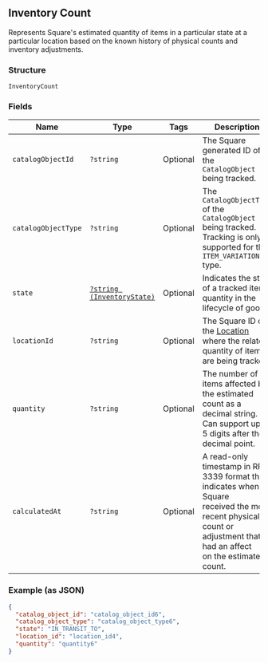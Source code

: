 ## Inventory Count

Represents Square's estimated quantity of items in a particular state at a
particular location based on the known history of physical counts and
inventory adjustments.

### Structure

`InventoryCount`

### Fields

| Name | Type | Tags | Description | Getter | Setter |
|  --- | --- | --- | --- | --- | --- |
| `catalogObjectId` | `?string` | Optional | The Square generated ID of the<br>`CatalogObject` being tracked. | getCatalogObjectId(): ?string | setCatalogObjectId(?string catalogObjectId): void |
| `catalogObjectType` | `?string` | Optional | The `CatalogObjectType` of the<br>`CatalogObject` being tracked. Tracking is only<br>supported for the `ITEM_VARIATION` type. | getCatalogObjectType(): ?string | setCatalogObjectType(?string catalogObjectType): void |
| `state` | [`?string (InventoryState)`](/doc/models/inventory-state.md) | Optional | Indicates the state of a tracked item quantity in the lifecycle of goods. | getState(): ?string | setState(?string state): void |
| `locationId` | `?string` | Optional | The Square ID of the [Location](#type-location) where the related<br>quantity of items are being tracked. | getLocationId(): ?string | setLocationId(?string locationId): void |
| `quantity` | `?string` | Optional | The number of items affected by the estimated count as a decimal string.<br>Can support up to 5 digits after the decimal point. | getQuantity(): ?string | setQuantity(?string quantity): void |
| `calculatedAt` | `?string` | Optional | A read-only timestamp in RFC 3339 format that indicates when Square<br>received the most recent physical count or adjustment that had an affect<br>on the estimated count. | getCalculatedAt(): ?string | setCalculatedAt(?string calculatedAt): void |

### Example (as JSON)

```json
{
  "catalog_object_id": "catalog_object_id6",
  "catalog_object_type": "catalog_object_type6",
  "state": "IN_TRANSIT_TO",
  "location_id": "location_id4",
  "quantity": "quantity6"
}
```

